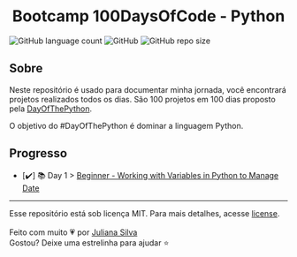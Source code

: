 <h1 align='center'>Bootcamp 100DaysOfCode - Python</h1>

![GitHub language count](https://img.shields.io/github/languages/count/juxxnn/100DaysOfCode)
![GitHub](https://img.shields.io/github/license/juxxnn/100DaysOfCode)
![GitHub repo size](https://img.shields.io/github/repo-size/juxxnn/100DaysOfCode)


## Sobre
Neste repositório é usado para documentar minha jornada, você encontrará projetos realizados todos os dias. 
São 100 projetos em 100 dias proposto pela [DayOfThePython](https://100daysofpython.dev/).

O objetivo do #DayOfThePython é dominar a linguagem Python. 

## Progresso

- [✔️] 📚 Day 1 > [Beginner - Working with Variables in Python to Manage Date](https://github.com/juxxnn/100DaysOfCode/tree/main/band-name-generator-start)

-------------------
Esse repositório está sob licença MIT. Para mais detalhes, acesse <a href="https://github.com/juxxnn/100DaysOfCode/blob/main/LICENSE">license</a>.
<br>
<br>
Feito com muito 💗 por <a href="https://github.com/juxxnn">Juliana Silva</a>
<br>
Gostou? Deixe uma estrelinha para ajudar ⭐

